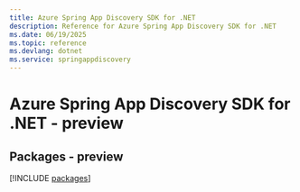 ```yaml
---
title: Azure Spring App Discovery SDK for .NET
description: Reference for Azure Spring App Discovery SDK for .NET
ms.date: 06/19/2025
ms.topic: reference
ms.devlang: dotnet
ms.service: springappdiscovery
---
```

# Azure Spring App Discovery SDK for .NET - preview
## Packages - preview
[!INCLUDE [packages](spring-app-discovery-index.md)]